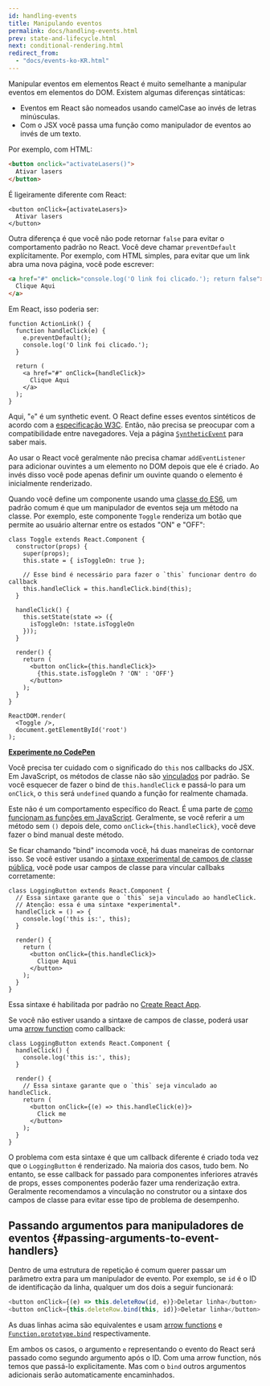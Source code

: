 ```yaml
---
id: handling-events
title: Manipulando eventos
permalink: docs/handling-events.html
prev: state-and-lifecycle.html
next: conditional-rendering.html
redirect_from:
  - "docs/events-ko-KR.html"
---
```


Manipular eventos em elementos React é muito semelhante a manipular eventos em elementos do DOM. Existem algumas diferenças sintáticas:

* Eventos em React são nomeados usando camelCase ao invés de letras minúsculas.
* Com o JSX você passa uma função como manipulador de eventos ao invés de um texto.

Por exemplo, com HTML:

```html
<button onclick="activateLasers()">
  Ativar lasers
</button>
```

É ligeiramente diferente com React:

```js{1}
<button onClick={activateLasers}>
  Ativar lasers
</button>
```

Outra diferença é que você não pode retornar `false` para evitar o comportamento padrão no React. Você deve chamar `preventDefault` explícitamente. Por exemplo, com HTML simples, para evitar que um link abra uma nova página, você pode escrever:

```html
<a href="#" onclick="console.log('O link foi clicado.'); return false">
  Clique Aqui
</a>
```

Em React, isso poderia ser:

```js{2-5,8}
function ActionLink() {
  function handleClick(e) {
    e.preventDefault();
    console.log('O link foi clicado.');
  }

  return (
    <a href="#" onClick={handleClick}>
      Clique Aqui
    </a>
  );
}
```

Aqui, "`e`" é um synthetic event. O React define esses eventos sintéticos de acordo com a [especificação W3C](https://www.w3.org/TR/DOM-Level-3-Events/). Então, não precisa se preocupar com a compatibilidade entre navegadores. Veja a página [`SyntheticEvent`](/docs/events.html) para saber mais.

Ao usar o React você geralmente não precisa chamar `addEventListener` para adicionar ouvintes a um elemento no DOM depois que ele é criado. Ao invés disso você pode apenas definir um ouvinte quando o elemento é inicialmente renderizado.

Quando você define um componente usando uma [classe do ES6](https://developer.mozilla.org/pt-BR/docs/Web/JavaScript/Reference/Classes), um padrão comum é que um manipulador de eventos seja um método na classe. Por exemplo, este componente `Toggle` renderiza um botão que permite ao usuário alternar entre os estados "ON" e "OFF":

```js{6,7,10-14,18}
class Toggle extends React.Component {
  constructor(props) {
    super(props);
    this.state = { isToggleOn: true };

    // Esse bind é necessário para fazer o `this` funcionar dentro do callback
    this.handleClick = this.handleClick.bind(this);
  }

  handleClick() {
    this.setState(state => ({
      isToggleOn: !state.isToggleOn
    }));
  }

  render() {
    return (
      <button onClick={this.handleClick}>
        {this.state.isToggleOn ? 'ON' : 'OFF'}
      </button>
    );
  }
}

ReactDOM.render(
  <Toggle />,
  document.getElementById('root')
);
```

[**Experimente no CodePen**](http://codepen.io/gaearon/pen/xEmzGg?editors=0010)

Você precisa ter cuidado com o significado do `this` nos callbacks do JSX. Em JavaScript, os métodos de classe não são [vinculados](https://developer.mozilla.org/pt-BR/docs/Web/JavaScript/Reference/Global_objects/Function/bind) por padrão. Se você esquecer de fazer o bind de `this.handleClick` e passá-lo para um `onClick`, o `this` será `undefined` quando a função for realmente chamada.

Este não é um comportamento específico do React. É uma parte de [como funcionam as funções em JavaScript](https://www.smashingmagazine.com/2014/01/understanding-javascript-function-prototype-bind/). Geralmente, se você referir a um método sem `()` depois dele, como `onClick={this.handleClick}`, você deve fazer o bind manual deste método.

Se ficar chamando "bind" incomoda você, há duas maneiras de contornar isso. Se você estiver usando a [sintaxe experimental de campos de classe pública](https://babeljs.io/docs/plugins/transform-class-properties/), você pode usar campos de classe para vincular callbaks corretamente:

```js{2-6}
class LoggingButton extends React.Component {
  // Essa sintaxe garante que o `this` seja vinculado ao handleClick.
  // Atenção: essa é uma sintaxe *experimental*.
  handleClick = () => {
    console.log('this is:', this);
  }

  render() {
    return (
      <button onClick={this.handleClick}>
        Clique Aqui
      </button>
    );
  }
}
```

Essa sintaxe é habilitada por padrão no [Create React App](https://github.com/facebookincubator/create-react-app).

Se você não estiver usando a sintaxe de campos de classe, poderá usar uma [arrow function](https://developer.mozilla.org/pt-BR/docs/Web/JavaScript/Reference/Functions/Arrow_functions) como callback:

```js{7-9}
class LoggingButton extends React.Component {
  handleClick() {
    console.log('this is:', this);
  }

  render() {
    // Essa sintaxe garante que o `this` seja vinculado ao handleClick.
    return (
      <button onClick={(e) => this.handleClick(e)}>
        Click me
      </button>
    );
  }
}
```

O problema com esta sintaxe é que um callback diferente é criado toda vez que o `LoggingButton` é renderizado. Na maioria dos casos, tudo bem. No entanto, se esse callback for passado para componentes inferiores através de props, esses componentes poderão fazer uma renderização extra. Geralmente recomendamos a vinculação no construtor ou a sintaxe dos campos de classe para evitar esse tipo de problema de desempenho.

## Passando argumentos para manipuladores de eventos {#passing-arguments-to-event-handlers}

Dentro de uma estrutura de repetição é comum querer passar um parâmetro extra para um manipulador de evento. Por exemplo, se `id` é o ID de identificação da linha, qualquer um dos dois a seguir funcionará:

```js
<button onClick={(e) => this.deleteRow(id, e)}>Deletar linha</button>
<button onClick={this.deleteRow.bind(this, id)}>Deletar linha</button>
```

As duas linhas acima são equivalentes e usam [arrow functions](https://developer.mozilla.org/pt-BR/docs/Web/JavaScript/Reference/Functions/Arrow_functions) e [`Function.prototype.bind`](https://developer.mozilla.org/pt-BR/docs/Web/JavaScript/Reference/Global_objects/Function/bind) respectivamente.

Em ambos os casos, o argumento `e` representando o evento do React será passado como segundo argumento após o ID. Com uma arrow function, nós temos que passá-lo explicitamente. Mas com o `bind` outros argumentos adicionais serão automaticamente encaminhados.
